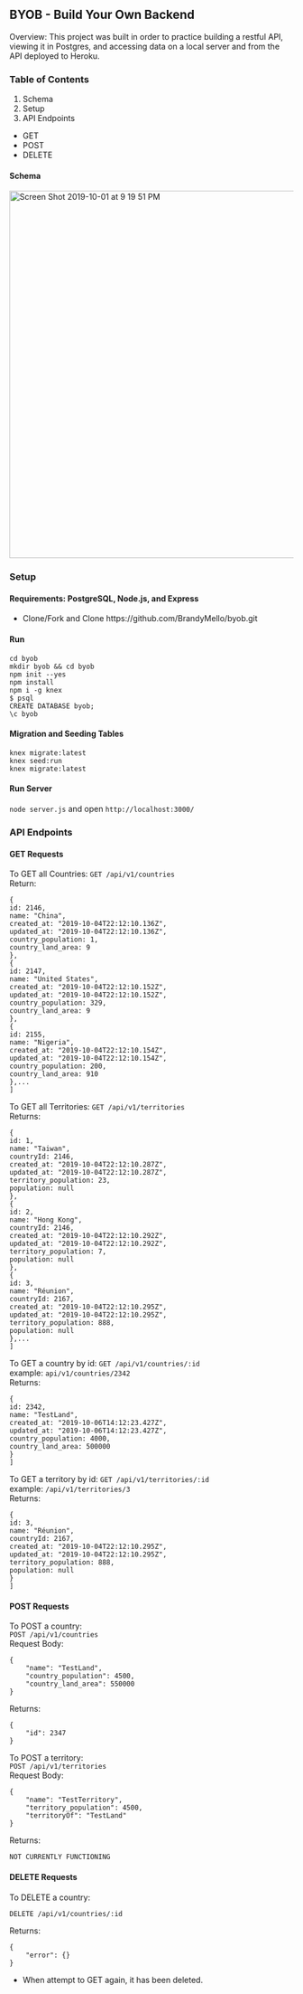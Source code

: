 ## BYOB - Build Your Own Backend
Overview: This project was built in order to practice building a restful API, viewing it in Postgres, and accessing data on a local server and from the API deployed to Heroku.

### Table of Contents
1. Schema
1. Setup
1. API Endpoints <br>
  * GET
  * POST
  * DELETE

#### Schema
<img width="650" alt="Screen Shot 2019-10-01 at 9 19 51 PM" src="https://user-images.githubusercontent.com/46384968/66015818-4e815380-e491-11e9-8396-ce89aad533ab.png">

### Setup
#### Requirements: PostgreSQL, Node.js, and Express
<ul> 
  <li>
   Clone/Fork and Clone
   https://github.com/BrandyMello/byob.git </li>
  </ul>
 
 #### Run
  `cd byob`<br>
 `mkdir byob && cd byob`<br>
  `npm init --yes`<br>
  `npm install`<br>
  `npm i -g knex`<br>
 `$ psql`<br>
  `CREATE DATABASE byob;`<br>
    `\c byob`
 
 
 #### Migration and Seeding Tables
`knex migrate:latest` <br>
  `knex seed:run`<br>
 `knex migrate:latest`
 
 #### Run Server
 ```node server.js```
 and open ```http://localhost:3000/```
 
 ### API Endpoints
 #### GET Requests
 To GET all Countries:
 ```GET /api/v1/countries```<br>
 Return:
 ```[
{
id: 2146,
name: "China",
created_at: "2019-10-04T22:12:10.136Z",
updated_at: "2019-10-04T22:12:10.136Z",
country_population: 1,
country_land_area: 9
},
{
id: 2147,
name: "United States",
created_at: "2019-10-04T22:12:10.152Z",
updated_at: "2019-10-04T22:12:10.152Z",
country_population: 329,
country_land_area: 9
},
{
id: 2155,
name: "Nigeria",
created_at: "2019-10-04T22:12:10.154Z",
updated_at: "2019-10-04T22:12:10.154Z",
country_population: 200,
country_land_area: 910
},...
]
```
To GET all Territories:
```GET /api/v1/territories```<br>
Returns:
```[
{
id: 1,
name: "Taiwan",
countryId: 2146,
created_at: "2019-10-04T22:12:10.287Z",
updated_at: "2019-10-04T22:12:10.287Z",
territory_population: 23,
population: null
},
{
id: 2,
name: "Hong Kong",
countryId: 2146,
created_at: "2019-10-04T22:12:10.292Z",
updated_at: "2019-10-04T22:12:10.292Z",
territory_population: 7,
population: null
},
{
id: 3,
name: "Réunion",
countryId: 2167,
created_at: "2019-10-04T22:12:10.295Z",
updated_at: "2019-10-04T22:12:10.295Z",
territory_population: 888,
population: null
},...
]
```
To GET a country by id:
```GET /api/v1/countries/:id```<br>
example: ```api/v1/countries/2342```<br>
Returns:
```[
{
id: 2342,
name: "TestLand",
created_at: "2019-10-06T14:12:23.427Z",
updated_at: "2019-10-06T14:12:23.427Z",
country_population: 4000,
country_land_area: 500000
}
]
```
To GET a territory by id:
```GET /api/v1/territories/:id```<br>
example: ```/api/v1/territories/3```<br>
Returns: 
```[
{
id: 3,
name: "Réunion",
countryId: 2167,
created_at: "2019-10-04T22:12:10.295Z",
updated_at: "2019-10-04T22:12:10.295Z",
territory_population: 888,
population: null
}
]
```
#### POST Requests
To POST a country:<br>
```POST /api/v1/countries```<br>
Request Body:<br>
```
{
	"name": "TestLand",
	"country_population": 4500,
	"country_land_area": 550000
}
```
Returns: <br>
```
{
    "id": 2347
}
```
To POST a territory:<br>
```POST /api/v1/territories```<br>
Request Body:<br>
```
{
	"name": "TestTerritory",
	"territory_population": 4500,
	"territoryOf": "TestLand"
}
```
Returns: <br>
```
NOT CURRENTLY FUNCTIONING
```
#### DELETE Requests
To DELETE a country: <br>
```
DELETE /api/v1/countries/:id
```
Returns: <br>
```
{
    "error": {}
}
```
* When attempt to GET again, it has been deleted.



